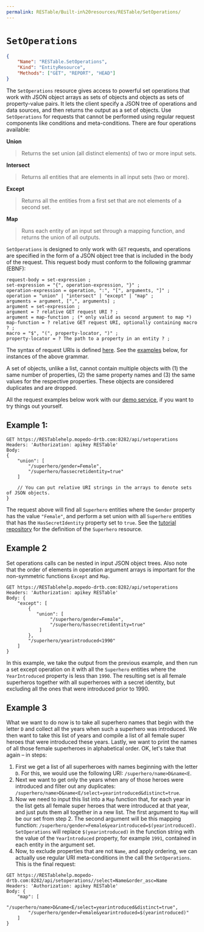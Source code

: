 ```yaml
---
permalink: RESTable/Built-in%20resources/RESTable/SetOperations/
---
```


# `SetOperations`

```json
{
    "Name": "RESTable.SetOperations",
    "Kind": "EntityResource",
    "Methods": ["GET", "REPORT", "HEAD"]
}
```

The `SetOperations` resource gives access to powerful set operations that work with JSON object arrays as sets of objects and objects as sets of property-value pairs. It lets the client specify a JSON tree of operations and data sources, and then returns the output as a set of objects. Use `SetOperations` for requests that cannot be performed using regular request components like conditions and meta-conditions. There are four operations available:

**Union**

> Returns the set union (all distinct elements) of two or more input sets.

**Intersect**

> Returns all entities that are elements in all input sets (two or more).

**Except**

> Returns all the entities from a first set that are not elements of a second set.

**Map**

> Runs each entity of an input set through a mapping function, and returns the union of all outputs.

`SetOperations` is designed to only work with `GET` requests, and operations are specified in the form of a JSON object tree that is included in the body of the request. This request body must conform to the following grammar (EBNF):

```
request-body = set-expression ;
set-expression = "{", operation-expression, "}" ;
operation-expression = operation, ":", "[", arguments, "]" ;
operation = "union" | "intersect" | "except" | "map" ;
arguments = argument, [",", arguments] ;
argument = set-expression ;
argument = ? relative GET request URI ? ;
argument = map-function ; (* only valid as second argument to map *)
map-function = ? relative GET request URI, optionally containing macro ? ;
macro = "$", "(", property-locator, ")" ;
property-locator = ? The path to a property in an entity ? ;
```

The syntax of request URIs is defined [here](../../../Consuming%20a%20RESTable%20API/URI). See the [examples](#example-1) below, for instances of the above grammar.

A set of objects, unlike a list, cannot contain multiple objects with (1) the same number of properties, (2) the same property names and (3) the same values for the respective properties. These objects are considered duplicates and are dropped.

All the request examples below work with our [demo service](../../../Consuming%20a%20RESTable%20API/Demo%20service), if you want to try things out yourself.

## Example 1:

```
GET https://RESTablehelp.mopedo-drtb.com:8282/api/setoperations
Headers: 'Authorization: apikey RESTable'
Body:
{
    "union": [
        "/superhero/gender=Female",
        "/superhero/hassecretidentity=true"
    ]

    // You can put relative URI strings in the arrays to denote sets of JSON objects.
}
```

The request above will find all `Superhero` entities where the `Gender` property has the value `"Female"`, and perform a set union with all `Superhero` entities that has the `HasSecretIdentity` property set to `true`. See the [tutorial repository](https://github.com/Mopedo/RESTable.Tutorial) for the definition of the `Superhero` resource.

## Example 2

Set operations calls can be nested in input JSON object trees. Also note that the order of elements in operation argument arrays is important for the non-symmetric functions `Except` and `Map`.

```
GET https://RESTablehelp.mopedo-drtb.com:8282/api/setoperations
Headers: 'Authorization: apikey RESTable'
Body: {
    "except": [
        {
           "union": [
                "/superhero/gender=Female",
                "/superhero/hassecretidentity=true"
            ]
        },
        "/superhero/yearintroduced<1990"
    ]
}
```

In this example, we take the output from the previous example, and then run a set except operation on it with all the `Superhero` entities where the `YearIntroduced` property is less than `1990`. The resulting set is all female superheros together with all superheroes with a secret identity, but excluding all the ones that were introduced prior to 1990.

## Example 3

What we want to do now is to take all superhero names that begin with the letter `D` and collect all the years when such a superhero was introduced. We then want to take this list of years and compile a list of all female super heroes that were introduced these years. Lastly, we want to print the names of all those female superheroes in alphabetical order. OK, let's take that again – in steps:

1. First we get a list of all superheroes with names beginning with the letter `D`. For this, we would use the following URI: `/superhero/name>D&name<E`.
2. Next we want to get only the years when any of those heroes were introduced and filter out any duplicates: `/superhero/name>D&name<E/select=yearintroduced&distinct=true`.
3. Now we need to input this list into a `Map` function that, for each year in the list gets all female super heroes that were introduced at that year, and just puts them all together in a new list. The first argument to `Map` will be our set from step 2\. The second argument will be this mapping function: `/superhero/gender=Female&yearintroduced=$(yearintroduced)`. `SetOperations` will replace `$(yearintroduced)` in the function string with the value of the `YearIntroduced` property, for example `1991`, contained in each entity in the argument set.
4. Now, to exclude properties that are not `Name`, and apply ordering, we can actually use regular URI meta-conditions in the call the `SetOperations`. This is the final request:

```
GET https://RESTablehelp.mopedo-drtb.com:8282/api/setoperations//select=Name&order_asc=Name
Headers: 'Authorization: apikey RESTable'
Body: {
    "map": [
        "/superhero/name>D&name<E/select=yearintroduced&distinct=true",
        "/superhero/gender=Female&yearintroduced=$(yearintroduced)"
    ]
}
```
